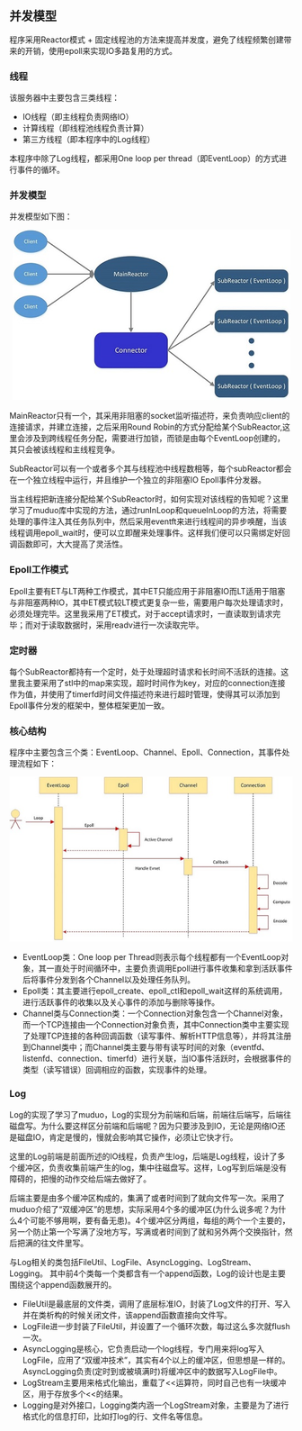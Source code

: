 ## 并发模型

程序采用Reactor模式 + 固定线程池的方法来提高并发度，避免了线程频繁创建带来的开销，使用epoll来实现IO多路复用的方式。

### 线程
该服务器中主要包含三类线程：
- IO线程（即主线程负责网络IO）
- 计算线程（即线程池线程负责计算）
- 第三方线程（即本程序中的Log线程）

本程序中除了Log线程，都采用One loop per thread（即EventLoop）的方式进行事件的循环。

### 并发模型

并发模型如下图：

<div align=center ><img src="https://github.com/wangsen1994/web_server/blob/master/datum/model.png"/></div>

MainReactor只有一个，其采用非阻塞的socket监听描述符，来负责响应client的连接请求，并建立连接，之后采用Round Robin的方式分配给某个SubReactor,这里会涉及到跨线程任务分配，需要进行加锁，而锁是由每个EventLoop创建的，其只会被该线程和主线程竞争。

SubReactor可以有一个或者多个其与线程池中线程数相等，每个subReactor都会在一个独立线程中运行，并且维护一个独立的非阻塞IO Epoll事件分发器。

当主线程把新连接分配给某个SubReactor时，如何实现对该线程的告知呢？这里学习了muduo库中实现的方法，通过runInLoop和queueInLoop的方法，将需要处理的事件注入其任务队列中，然后采用eventft来进行线程间的异步唤醒，当该线程调用epoll_wait时，便可以立即醒来处理事件。这样我们便可以只需绑定好回调函数即可，大大提高了灵活性。

### Epoll工作模式

Epoll主要有ET与LT两种工作模式，其中ET只能应用于非阻塞IO而LT适用于阻塞与非阻塞两种IO，其中ET模式较LT模式更复杂一些，需要用户每次处理请求时，必须处理完毕。这里我采用了ET模式，对于accept请求时，一直读取到请求完毕；而对于读取数据时，采用readv进行一次读取完毕。

### 定时器
每个SubReactor都持有一个定时，处于处理超时请求和长时间不活跃的连接。这里我主要采用了stl中的map来实现，超时时间作为key，对应的connection连接作为值，并使用了timerfd时间文件描述符来进行超时管理，使得其可以添加到Epoll事件分发的框架中，整体框架更加一致。

### 核心结构

程序中主要包含三个类：EventLoop、Channel、Epoll、Connection，其事件处理流程如下：

<div align=center ><img src="https://github.com/wangsen1994/web_server/blob/master/datum/eventloop.png"/></div>

- EventLoop类：One loop per Thread则表示每个线程都有一个EventLoop对象，其一直处于时间循环中，主要负责调用Epoll进行事件收集和拿到活跃事件后将事件分发到各个Channel以及处理任务队列。
- Epoll类：其主要进行epoll_create、epoll_ctl和epoll_wait这样的系统调用，进行活跃事件的收集以及关心事件的添加与删除等操作。
- Channel类与Connection类：一个Connection对象包含一个Channel对象，而一个TCP连接由一个Connection对象负责，其中Connection类中主要实现了处理TCP连接的各种回调函数（读写事件、解析HTTP信息等），并将其注册到Channel类中；而Channel类主要与带有读写时间的对象（eventfd、listenfd、connection、timerfd）进行关联，当IO事件活跃时，会根据事件的类型（读写错误）回调相应的函数，实现事件的处理。

### Log
Log的实现了学习了muduo，Log的实现分为前端和后端，前端往后端写，后端往磁盘写。为什么要这样区分前端和后端呢？因为只要涉及到IO，无论是网络IO还是磁盘IO，肯定是慢的，慢就会影响其它操作，必须让它快才行。

这里的Log前端是前面所述的IO线程，负责产生log，后端是Log线程，设计了多个缓冲区，负责收集前端产生的log，集中往磁盘写。这样，Log写到后端是没有障碍的，把慢的动作交给后端去做好了。

后端主要是由多个缓冲区构成的，集满了或者时间到了就向文件写一次。采用了muduo介绍了“双缓冲区”的思想，实际采用4个多的缓冲区(为什么说多呢？为什么4个可能不够用啊，要有备无患)。4个缓冲区分两组，每组的两个一个主要的，另一个防止第一个写满了没地方写，写满或者时间到了就和另外两个交换指针，然后把满的往文件里写。

与Log相关的类包括FileUtil、LogFile、AsyncLogging、LogStream、Logging。 其中前4个类每一个类都含有一个append函数，Log的设计也是主要围绕这个append函数展开的。

- FileUtil是最底层的文件类，调用了底层标准IO，封装了Log文件的打开、写入并在类析构的时候关闭文件，该append函数直接向文件写。
- LogFile进一步封装了FileUtil，并设置了一个循环次数，每过这么多次就flush一次。
- AsyncLogging是核心，它负责启动一个log线程，专门用来将log写入LogFile，应用了“双缓冲技术”，其实有4个以上的缓冲区，但思想是一样的。AsyncLogging负责(定时到或被填满时)将缓冲区中的数据写入LogFile中。
- LogStream主要用来格式化输出，重载了<<运算符，同时自己也有一块缓冲区，用于存放多个<<的结果。
- Logging是对外接口，Logging类内涵一个LogStream对象，主要是为了进行格式化的信息打印，比如打log的行、文件名等信息。
